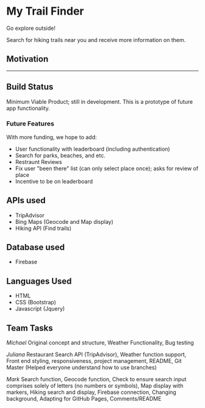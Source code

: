 # My Trail Finder

Go explore outside!

Search for hiking trails near you and receive more information on them.

## Motivation

---

## Build Status

Minimum Viable Product; still in development. This is a prototype of future app functionality.

### Future Features

With more funding, we hope to add:

- User functionality with leaderboard (including authentication)
- Search for parks, beaches, and etc.
- Restraunt Reviews
- Fix user "been there" list (can only select place once); asks for review of place
- Incentive to be on leaderboard

## APIs used

- TripAdvisor
- Bing Maps (Geocode and Map display)
- Hiking API (Find trails)

## Database used

- Firebase

## Languages Used

- HTML
- CSS (Bootstrap)
- Javascript (Jquery)

## Team Tasks

_Michael_ Original concept and structure, Weather Functionality, Bug testing

_Juliana_ Restaurant Search API (TripAdvisor), Weather function support, Front end styling, responsiveness, project management, README, Git Master (Helped everyone understand how to use branches)

_Mark_ Search function, Geocode function, Check to ensure search input comprises solely of letters (no numbers or symbols), Map display with markers, Hiking search and display, Firebase connection, Changing background, Adapting for GitHub Pages, Comments/README
